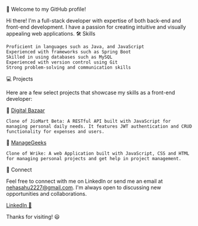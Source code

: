
<!---
sahu-neha/sahu-neha is a ✨ special ✨ repository because its `README.md` (this file) appears on your GitHub profile.
You can click the Preview link to take a look at your changes.
--->

:rocket: Welcome to my GitHub profile!

Hi there! I'm a full-stack developer with expertise of both back-end and front-end development. I have a passion for creating intuitive and visually appealing web applications.
:hammer_and_wrench: Skills

    Proficient in languages such as Java, and JavaScript
    Experienced with frameworks such as Spring Boot 
    Skilled in using databases such as MySQL
    Experienced with version control using Git
    Strong problem-solving and communication skills

:computer: Projects

Here are a few select projects that showcase my skills as a front-end developer:

:electric_plug: [Digital Bazaar](https://digital-bazaar.netlify.app/)

    Clone of JioMart Beta: A RESTful API built with JavaScript for managing personal daily needs. It features JWT authentication and CRUD functionality for expenses and users.

:page_with_curl: [ManageGeeks](https://heartfelt-belekoy-7286f4.netlify.app/)

    Clone of Wrike: A web Application built with JavaScript, CSS and HTML for managing personal projects and get help in project management.

📨 Connect

Feel free to connect with me on LinkedIn or send me an email at nehasahu2227@gmail.com. I'm always open to discussing new opportunities and collaborations.

[LinkedIn 📩](https://www.linkedin.com/in/neha-s-3925a4239)

Thanks for visiting! :smiley:

